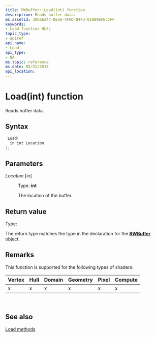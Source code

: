 ```yaml
---
title: RWBuffer::Load(int) function
description: Reads buffer data.
ms.assetid: 3066E244-DE56-4F0D-8443-018B9EFEC1FF
keywords:
- Load function HLSL
topic_type:
- apiref
api_name:
- Load
api_type:
- NA
ms.topic: reference
ms.date: 05/31/2018
api_location: 
---
```


# Load(int) function

Reads buffer data.

## Syntax


```C++
 Load(
  in int Location
);
```



## Parameters

<dl> <dt>

*Location* \[in\]
</dt> <dd>

Type: **int**

The location of the buffer.

</dd> </dl>

## Return value

Type:

The return type matches the type in the declaration for the [**RWBuffer**](sm5-object-rwbuffer.md) object.

## Remarks

This function is supported for the following types of shaders:



| Vertex | Hull | Domain | Geometry | Pixel | Compute |
|--------|------|--------|----------|-------|---------|
| x      | x    | x      | x        | x     | x       |



 

## See also

<dl> <dt>

[Load methods](rwbuffer-load.md)
</dt> </dl>

 

 




